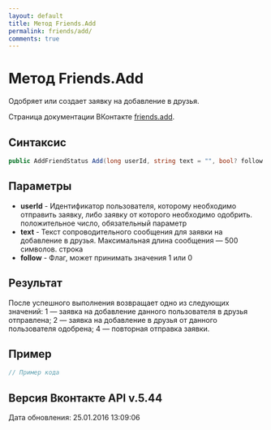 ```yaml
---
layout: default
title: Метод Friends.Add
permalink: friends/add/
comments: true
---
```

# Метод Friends.Add
Одобряет или создает заявку на добавление в друзья.

Страница документации ВКонтакте [friends.add](https://vk.com/dev/friends.add).

## Синтаксис
``` csharp
public AddFriendStatus Add(long userId, string text = "", bool? follow = null, long? captchaSid = null, string captchaKey = null)
```

## Параметры
+ **userId** - Идентификатор пользователя, которому необходимо отправить заявку, либо заявку от которого необходимо одобрить. положительное число, обязательный параметр
+ **text** - Текст сопроводительного сообщения для заявки на добавление в друзья. Максимальная длина сообщения — 500 символов. строка
+ **follow** - Флаг, может принимать значения 1 или 0

## Результат
После успешного выполнения возвращает одно из следующих значений: 
1 — заявка на добавление данного пользователя в друзья отправлена; 
2 — заявка на добавление в друзья от данного пользователя одобрена; 
4 — повторная отправка заявки.

## Пример
``` csharp
// Пример кода
```

## Версия Вконтакте API v.5.44
Дата обновления: 25.01.2016 13:09:06
